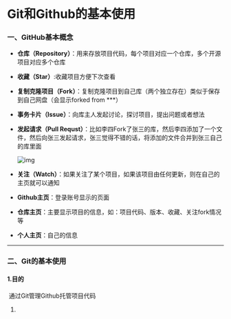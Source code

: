 #  Git和Github的基本使用

### 一、GitHub基本概念

* **仓库（Repository）**：用来存放项目代码，每个项目对应一个仓库，多个开源项目对应多个仓库

* **收藏（Star）**:收藏项目方便下次查看

* **复制克隆项目（Fork）**：复制克隆项目到自己库（两个独立存在）类似于保存到自己网盘（会显示forked from ***）

* **事务卡片（Issue）**：向库主人发起讨论，探讨项目，提出问题或者想法

* **发起请求（Pull Requst）**：比如李四Fork了张三的库，然后李四添加了一个文件，然后向张三发起请求，张三觉得不错的话，将添加的文件合并到张三自己的库里面

  ![img](file:///Technology-Sharing/clip_image001.png)

* **关注（Watch）**：如果关注了某个项目，如果该项目由任何更新，则在自己的主页就可以通知
* **Github主页**：登录账号显示的页面
* **仓库主页**：主要显示项目的信息，如：项目代码、版本、收藏、关注fork情况等
* **个人主页**：自己的信息

----

### 二、Git的基本使用

#### 1.目的

​		通过Git管理Github托管项目代码

1. 



